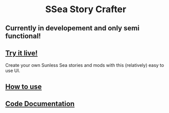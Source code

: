 <h1 align="center">SSea Story Crafter</h1>

## **Currently in developement and only semi functional!**

## [Try it live!](http://magicjinn.github.io/SSea-Story-Crafter)

Create your own Sunless Sea stories and mods with this (relatively) easy to use UI.

## [How to use](https://github.com/MagicJinn/SSea-Story-Crafter/blob/main/docs/Usage.md)

## [Code Documentation](https://github.com/MagicJinn/SSea-Story-Crafter/blob/main/docs/Documentation.md)
